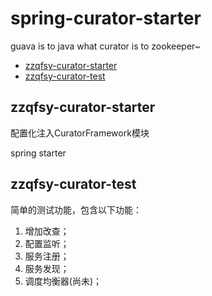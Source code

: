 # spring-curator-starter
guava is to java what curator is to zookeeper~
* [zzqfsy-curator-starter](#zzqfsy-curator-starter)
* [zzqfsy-curator-test](#zzqfsy-curator-test)

## <a name="zzqfsy-curator-starter"></a>zzqfsy-curator-starter
配置化注入CuratorFramework模块

spring starter

## <a name="zzqfsy-curator-test"></a>zzqfsy-curator-test
简单的测试功能，包含以下功能：
1. 增加改查；
2. 配置监听；
3. 服务注册；
4. 服务发现；
5. 调度均衡器(尚未)；
